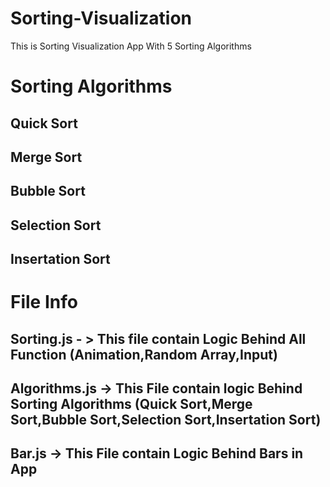 # Sorting-Visualization
This is Sorting Visualization App With 5 Sorting Algorithms </br>

# Sorting Algorithms  </br>

## Quick Sort </br>
## Merge Sort </br>
## Bubble Sort </br>
## Selection Sort </br>
## Insertation Sort </br>

# File Info

## Sorting.js - > This file contain Logic Behind All Function (Animation,Random Array,Input) </br>

## Algorithms.js -> This File contain logic Behind Sorting Algorithms (Quick Sort,Merge Sort,Bubble Sort,Selection Sort,Insertation Sort) </br>

## Bar.js -> This File contain Logic Behind Bars in App
